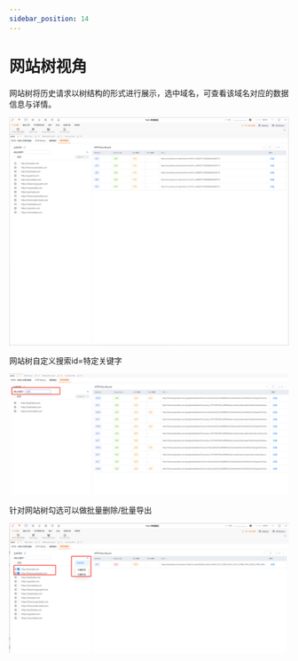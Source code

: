 ```yaml
---
sidebar_position: 14
---
```


# 网站树视角

网站树将历史请求以树结构的形式进行展示，选中域名，可查看该域名对应的数据信息与详情。

![](/img/products/yakit/mitm-49.png)

网站树自定义搜索id=特定关键字

![](/img/products/yakit/mitm-50.png)

针对网站树勾选可以做批量删除/批量导出

![](/img/products/yakit/mitm-51.png)